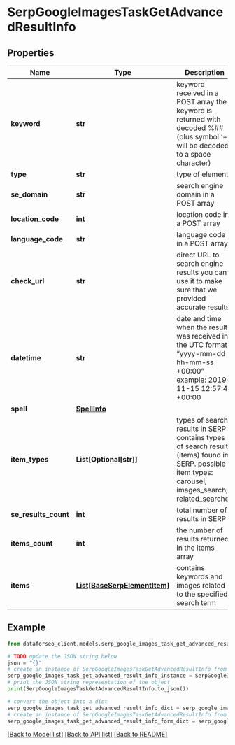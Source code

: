 # SerpGoogleImagesTaskGetAdvancedResultInfo


## Properties

Name | Type | Description | Notes
------------ | ------------- | ------------- | -------------
**keyword** | **str** | keyword received in a POST array the keyword is returned with decoded %## (plus symbol ‘+’ will be decoded to a space character) | [optional] 
**type** | **str** | type of element | [optional] 
**se_domain** | **str** | search engine domain in a POST array | [optional] 
**location_code** | **int** | location code in a POST array | [optional] 
**language_code** | **str** | language code in a POST array | [optional] 
**check_url** | **str** | direct URL to search engine results you can use it to make sure that we provided accurate results | [optional] 
**datetime** | **str** | date and time when the result was received in the UTC format: “yyyy-mm-dd hh-mm-ss +00:00” example: 2019-11-15 12:57:46 +00:00 | [optional] 
**spell** | [**SpellInfo**](SpellInfo.md) |  | [optional] 
**item_types** | **List[Optional[str]]** | types of search results in SERP contains types of search results (items) found in SERP. possible item types: carousel, images_search, related_searches | [optional] 
**se_results_count** | **int** | total number of results in SERP | [optional] 
**items_count** | **int** | the number of results returned in the items array | [optional] 
**items** | [**List[BaseSerpElementItem]**](BaseSerpElementItem.md) | contains keywords and images related to the specified search term | [optional] 

## Example

```python
from dataforseo_client.models.serp_google_images_task_get_advanced_result_info import SerpGoogleImagesTaskGetAdvancedResultInfo

# TODO update the JSON string below
json = "{}"
# create an instance of SerpGoogleImagesTaskGetAdvancedResultInfo from a JSON string
serp_google_images_task_get_advanced_result_info_instance = SerpGoogleImagesTaskGetAdvancedResultInfo.from_json(json)
# print the JSON string representation of the object
print(SerpGoogleImagesTaskGetAdvancedResultInfo.to_json())

# convert the object into a dict
serp_google_images_task_get_advanced_result_info_dict = serp_google_images_task_get_advanced_result_info_instance.to_dict()
# create an instance of SerpGoogleImagesTaskGetAdvancedResultInfo from a dict
serp_google_images_task_get_advanced_result_info_form_dict = serp_google_images_task_get_advanced_result_info.from_dict(serp_google_images_task_get_advanced_result_info_dict)
```
[[Back to Model list]](../README.md#documentation-for-models) [[Back to API list]](../README.md#documentation-for-api-endpoints) [[Back to README]](../README.md)


